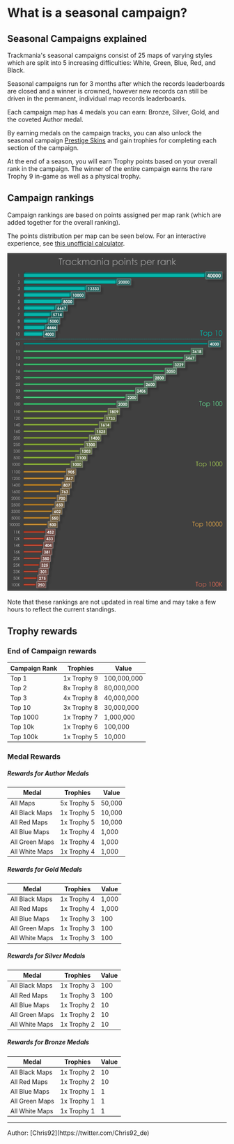 # What is a seasonal campaign?

## Seasonal Campaigns explained

Trackmania's seasonal campaigns consist of 25 maps of varying styles which are split into 5 increasing difficulties: White, Green, Blue, Red, and Black.

Seasonal campaigns run for 3 months after which the records leaderboards are closed and a winner is crowned, however new records can still be driven in the permanent, individual map records leaderboards.

Each campaign map has 4 medals you can earn: Bronze, Silver, Gold, and the coveted Author medal.

By earning medals on the campaign tracks, you can also unlock the seasonal campaign [Prestige Skins](/create/garage/prestige-skins/) and gain trophies for completing each section of the campaign.

At the end of a season, you will earn Trophy points based on your overall rank in the campaign. The winner of the entire campaign earns the rare Trophy 9 in-game as well as a physical trophy.

## Campaign rankings

Campaign rankings are based on points assigned per map rank (which are added together for the overall ranking).

The points distribution per map can be seen below. For an interactive experience, see [this unofficial calculator](https://geri43.github.io/TrackmaniaSeasonPointCalculator/).

![Campaign points distribution](../img/campaignPoints.png)

Note that these rankings are not updated in real time and may take a few hours to reflect the current standings.

## Trophy rewards

### End of Campaign rewards

| Campaign Rank | Trophies    | Value       |
| ------------- | ----------- | ----------- |
| Top 1         | 1x Trophy 9 | 100,000,000 |
| Top 2         | 8x Trophy 8 | 80,000,000  |
| Top 3         | 4x Trophy 8 | 40,000,000  |
| Top 10        | 3x Trophy 8 | 30,000,000  |
| Top 1000      | 1x Trophy 7 | 1,000,000   |
| Top 10k       | 1x Trophy 6 | 100,000     |
| Top 100k      | 1x Trophy 5 | 10,000      |

### Medal Rewards

##### Rewards for Author Medals

| Medal          | Trophies    | Value  |
| -------------- | ----------- | ------ |
| All Maps       | 5x Trophy 5 | 50,000 |
| All Black Maps | 1x Trophy 5 | 10,000 |
| All Red Maps   | 1x Trophy 5 | 10,000 |
| All Blue Maps  | 1x Trophy 4 | 1,000  |
| All Green Maps | 1x Trophy 4 | 1,000  |
| All White Maps | 1x Trophy 4 | 1,000  |

##### Rewards for Gold Medals

| Medal          | Trophies    | Value |
| -------------- | ----------- | ----- |
| All Black Maps | 1x Trophy 4 | 1,000 |
| All Red Maps   | 1x Trophy 4 | 1,000 |
| All Blue Maps  | 1x Trophy 3 | 100   |
| All Green Maps | 1x Trophy 3 | 100   |
| All White Maps | 1x Trophy 3 | 100   |

##### Rewards for Silver Medals

| Medal          | Trophies    | Value |
| -------------- | ----------- | ----- |
| All Black Maps | 1x Trophy 3 | 100   |
| All Red Maps   | 1x Trophy 3 | 100   |
| All Blue Maps  | 1x Trophy 2 | 10    |
| All Green Maps | 1x Trophy 2 | 10    |
| All White Maps | 1x Trophy 2 | 10    |

##### Rewards for Bronze Medals

| Medal          | Trophies    | Value |
| -------------- | ----------- | ----- |
| All Black Maps | 1x Trophy 2 | 10    |
| All Red Maps   | 1x Trophy 2 | 10    |
| All Blue Maps  | 1x Trophy 1 | 1     |
| All Green Maps | 1x Trophy 1 | 1     |
| All White Maps | 1x Trophy 1 | 1     |

<hr>
Author: [Chris92](https://twitter.com/Chris92_de)
